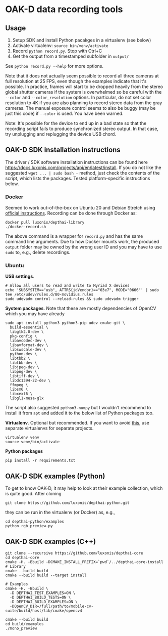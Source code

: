 # OAK-D data recording tools

## Usage

 1. Setup SDK and install Python pacakges in a virtualenv (see below)
 2. Activate virtualenv: `source bin/venv/activate`
 3. Record `python record.py`. Stop with Ctrl+C
 4. Get the output from a timestamped subfolder in `output/`

See `python record.py --help` for more options.

Note that it does not actually seem possible to record all three cameras at full resolution at 25 FPS, even though the examples indicate that it's possible.
In practice, frames will start to be dropped heavily from the stereo global shutter cameras if the system is overwhelmed so be careful with the `--color` and `--color_resolution` options. In particular, do not set color resolution to 4K if you are also planning to record stereo data from the gray cameras.
The manual exposure control seems to also be buggy (may be just this code) if `--color` is used. You have been warned.

Note: It's possible for the device to end up in a bad state so that the recording script fails to produce synchronized stereo output. In that case, try unplugging and replugging the device USB chord.

## OAK-D SDK installation instructions

The driver / SDK software installation instructions can be found here https://docs.luxonis.com/projects/api/en/latest/install.
If you do not like the suggested `wget ... | sudo bash -` method, just check the contents of the script, which lists the packages.
Tested platform-specific instructions below.

### Docker

Seemed to work out-of-the-box on Ubuntu 20 and Debian Stretch using [official instructions](https://docs.luxonis.com/projects/api/en/latest/install/#docker).
Recording can be done through Docker as:

    docker pull luxonis/depthai-library
    ./docker-record.sh

The above command is a wrapper for `record.py` and has the same command line arguments.
Due to how Docker mounts work, the produced `output` folder may be owned by the wrong user ID and you may have to use `sudo` to, e.g., delete recordings.

### Ubuntu

**USB settings**.

    # Allow all users to read and write to Myriad X devices
    echo 'SUBSYSTEM=="usb", ATTRS{idVendor}=="03e7", MODE="0666"' | sudo tee /etc/udev/rules.d/80-movidius.rules
    sudo udevadm control --reload-rules && sudo udevadm trigger

**System packages**. Note that these are mostly dependencies of OpenCV which you may have already

    sudo apt install python3 python3-pip udev cmake git \
      build-essential \
      libgtk2.0-dev \
      pkg-config \
      libavcodec-dev \
      libavformat-dev \
      libswscale-dev \
      python-dev \
      libtbb2 \
      libtbb-dev \
      libjpeg-dev \
      libpng-dev \
      libtiff-dev \
      libdc1394-22-dev \
      ffmpeg \
      libsm6 \
      libxext6 \
      libgl1-mesa-glx

The script also suggested `python3-numpy` but I wouldn't recommend to install it from `apt`
and added it to the below list of Python packages too.

**Virtualenv**. Optional but recommended. If you want to avoid [this](https://xkcd.com/1987/),
use separate virtualenvs for separate projects.

    virtualenv venv
    source venv/bin/activate

**Python packages**

    pip install -r requirements.txt

## OAK-D SDK examples (Python)

To get to know OAK-D, it may help to look at their example collection, which is quite good. After cloning

    git clone https://github.com/luxonis/depthai-python.git

they can be run in the virtualenv (or Docker) as, e.g.,

    cd depthai-python/examples
    python rgb_preview.py

## OAK-D SDK examples (C++)

    git clone --recursive https://github.com/luxonis/depthai-core
    cd depthai-core
    cmake -H. -Bbuild -DCMAKE_INSTALL_PREFIX=`pwd`/../depthai-core-install
    # Library
    cmake --build build
    cmake --build build --target install

    # Examples
    cmake -H. -Bbuild \
      -D DEPTHAI_TEST_EXAMPLES=ON \
      -D DEPTHAI_BUILD_TESTS=ON \
      -D DEPTHAI_BUILD_EXAMPLES=ON \
      -DOpenCV_DIR=/full/path/to/mobile-cv-suite/build/host/lib/cmake/opencv4

    cmake --build build
    cd build/examples
    ./mono_preview
